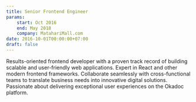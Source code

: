 ```yaml
---
title: Senior Frontend Engineer
params:
    start: Oct 2016
    end: May 2018
    company: MatahariMall.com
date: 2016-10-01T00:00:00+07:00
draft: false
---
```


Results-oriented frontend developer with a proven track record of building scalable and user-friendly web applications. Expert in React and other modern frontend frameworks. Collaborate seamlessly with cross-functional teams to translate business needs into innovative digital solutions. Passionate about delivering exceptional user experiences on the Okadoc platform.

